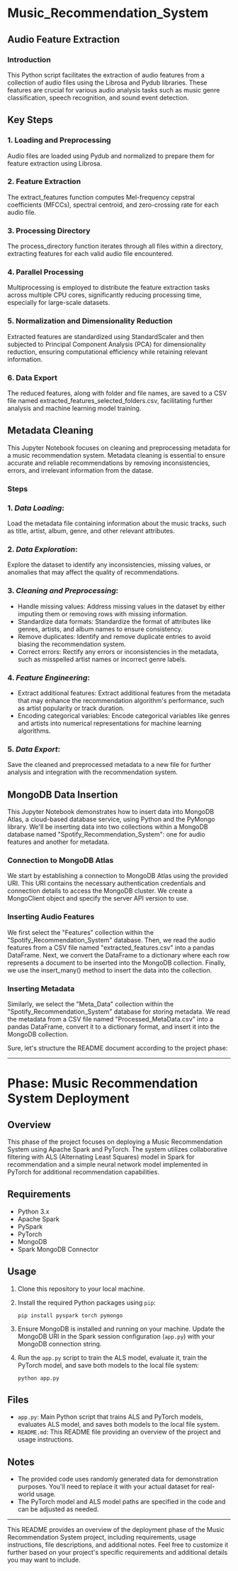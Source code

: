 # Music_Recommendation_System


## Audio Feature Extraction 


### Introduction

This Python script facilitates the extraction of audio features from a collection of audio files using the Librosa and Pydub libraries. These features are crucial for various audio analysis tasks such as music genre classification, speech recognition, and sound event detection.

## Key Steps

### 1. Loading and Preprocessing

Audio files are loaded using Pydub and normalized to prepare them for feature extraction using Librosa.

### 2. Feature Extraction

The extract_features function computes Mel-frequency cepstral coefficients (MFCCs), spectral centroid, and zero-crossing rate for each audio file.

### 3. Processing Directory

The process_directory function iterates through all files within a directory, extracting features for each valid audio file encountered.

### 4. Parallel Processing

Multiprocessing is employed to distribute the feature extraction tasks across multiple CPU cores, significantly reducing processing time, especially for large-scale datasets.

### 5. Normalization and Dimensionality Reduction

Extracted features are standardized using StandardScaler and then subjected to Principal Component Analysis (PCA) for dimensionality reduction, ensuring computational efficiency while retaining relevant information.

### 6. Data Export

The reduced features, along with folder and file names, are saved to a CSV file named extracted_features_selected_folders.csv, facilitating further analysis and machine learning model training.



## Metadata Cleaning
This Jupyter Notebook focuses on cleaning and preprocessing metadata for a music recommendation system. Metadata cleaning is essential to ensure accurate and reliable recommendations by removing inconsistencies, errors, and irrelevant information from the datase.

### Steps
### 1. *Data Loading*: 
Load the metadata file containing information about the music tracks, such as title, artist, album, genre, and other relevant attributes.

### 2. *Data Exploration*: 
Explore the dataset to identify any inconsistencies, missing values, or anomalies that may affect the quality of recommendations.

### 3. *Cleaning and Preprocessing*:
   - Handle missing values: Address missing values in the dataset by either imputing them or removing rows with missing information.
   - Standardize data formats: Standardize the format of attributes like genres, artists, and album names to ensure consistency.
   - Remove duplicates: Identify and remove duplicate entries to avoid biasing the recommendation system.
   - Correct errors: Rectify any errors or inconsistencies in the metadata, such as misspelled artist names or incorrect genre labels.

### 4. *Feature Engineering*:
   - Extract additional features: Extract additional features from the metadata that may enhance the recommendation algorithm's performance, such as artist popularity or track duration.
   - Encoding categorical variables: Encode categorical variables like genres and artists into numerical representations for machine learning algorithms.

### 5. *Data Export*:
Save the cleaned and preprocessed metadata to a new file for further analysis and integration with the recommendation system.



## MongoDB Data Insertion

This Jupyter Notebook demonstrates how to insert data into MongoDB Atlas, a cloud-based database service, using Python and the PyMongo library. We'll be inserting data into two collections within a MongoDB database named "Spotify_Recommendation_System": one for audio features and another for metadata.

### Connection to MongoDB Atlas
We start by establishing a connection to MongoDB Atlas using the provided URI. This URI contains the necessary authentication credentials and connection details to access the MongoDB cluster. We create a MongoClient object and specify the server API version to use.

### Inserting Audio Features
We first select the "Features" collection within the "Spotify_Recommendation_System" database. Then, we read the audio features from a CSV file named "extracted_features.csv" into a pandas DataFrame. Next, we convert the DataFrame to a dictionary where each row represents a document to be inserted into the MongoDB collection. Finally, we use the insert_many() method to insert the data into the collection.

### Inserting Metadata
Similarly, we select the "Meta_Data" collection within the "Spotify_Recommendation_System" database for storing metadata. We read the metadata from a CSV file named "Processed_MetaData.csv" into a pandas DataFrame, convert it to a dictionary format, and insert it into the MongoDB collection.

Sure, let's structure the README document according to the project phase:

---

# Phase: Music Recommendation System Deployment

## Overview

This phase of the project focuses on deploying a Music Recommendation System using Apache Spark and PyTorch. The system utilizes collaborative filtering with ALS (Alternating Least Squares) model in Spark for recommendation and a simple neural network model implemented in PyTorch for additional recommendation capabilities.

## Requirements

- Python 3.x
- Apache Spark
- PySpark
- PyTorch
- MongoDB
- Spark MongoDB Connector

## Usage

1. Clone this repository to your local machine.

2. Install the required Python packages using `pip`:
   ```
   pip install pyspark torch pymongo
   ```

3. Ensure MongoDB is installed and running on your machine. Update the MongoDB URI in the Spark session configuration (`app.py`) with your MongoDB connection string.

4. Run the `app.py` script to train the ALS model, evaluate it, train the PyTorch model, and save both models to the local file system:
   ```
   python app.py
   ```

## Files

- `app.py`: Main Python script that trains ALS and PyTorch models, evaluates ALS model, and saves both models to the local file system.
- `README.md`: This README file providing an overview of the project and usage instructions.

## Notes

- The provided code uses randomly generated data for demonstration purposes. You'll need to replace it with your actual dataset for real-world usage.
- The PyTorch model and ALS model paths are specified in the code and can be adjusted as needed.

---

This README provides an overview of the deployment phase of the Music Recommendation System project, including requirements, usage instructions, file descriptions, and additional notes. Feel free to customize it further based on your project's specific requirements and additional details you may want to include.
